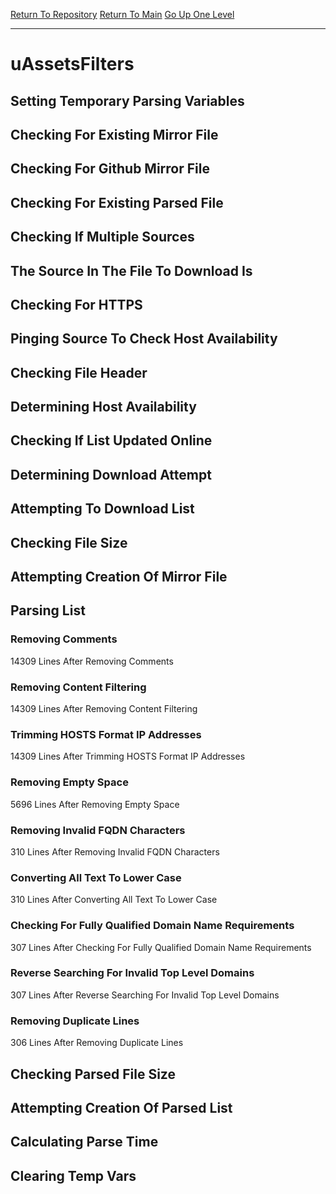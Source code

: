 [Return To Repository](https://github.com/deathbybandaid/piholeparser/)
[Return To Main](https://github.com/deathbybandaid/piholeparser/blob/master/RecentRunLogs/Mainlog.md)
[Go Up One Level](https://github.com/deathbybandaid/piholeparser/blob/master/RecentRunLogs/TopLevelScripts/30-Processing-External-Blacklists.md)
____________________________________
# uAssetsFilters
## Setting Temporary Parsing Variables
## Checking For Existing Mirror File
## Checking For Github Mirror File
## Checking For Existing Parsed File
## Checking If Multiple Sources
## The Source In The File To Download Is
## Checking For HTTPS
## Pinging Source To Check Host Availability
## Checking File Header
## Determining Host Availability
## Checking If List Updated Online
## Determining Download Attempt
## Attempting To Download List
## Checking File Size
## Attempting Creation Of Mirror File
## Parsing List
### Removing Comments
14309 Lines After Removing Comments
### Removing Content Filtering
14309 Lines After Removing Content Filtering
### Trimming HOSTS Format IP Addresses
14309 Lines After Trimming HOSTS Format IP Addresses
### Removing Empty Space
5696 Lines After Removing Empty Space
### Removing Invalid FQDN Characters
310 Lines After Removing Invalid FQDN Characters
### Converting All Text To Lower Case
310 Lines After Converting All Text To Lower Case
### Checking For Fully Qualified Domain Name Requirements
307 Lines After Checking For Fully Qualified Domain Name Requirements
### Reverse Searching For Invalid Top Level Domains
307 Lines After Reverse Searching For Invalid Top Level Domains
### Removing Duplicate Lines
306 Lines After Removing Duplicate Lines
## Checking Parsed File Size
## Attempting Creation Of Parsed List
## Calculating Parse Time
## Clearing Temp Vars
